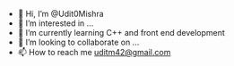 - 👋 Hi, I’m @Udit0Mishra
- 👀 I’m interested in ...
- 🌱 I’m currently learning C++ and front end development 
- 💞️ I’m looking to collaborate on ...
- 📫 How to reach me uditm42@gmail.com

<!---
Udit0Mishra/Udit0Mishra is a ✨ special ✨ repository because its `README.md` (this file) appears on your GitHub profile.
You can click the Preview link to take a look at your changes.
--->
